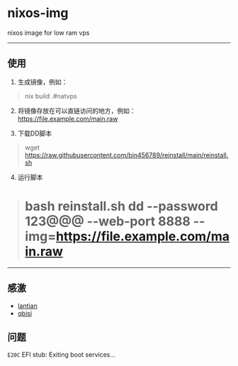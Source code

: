 # nixos-img
nixos image for low ram vps

---

## 使用

1. 生成镜像，例如：

> nix build .#natvps

2. 将镜像存放在可以直链访问的地方，例如：https://file.example.com/main.raw

3. 下载DD脚本

> wget https://raw.githubusercontent.com/bin456789/reinstall/main/reinstall.sh

4. 运行脚本

> # bash reinstall.sh dd --password 123@@@ --web-port 8888 --img=https://file.example.com/main.raw

---

## 感激 

 - [lantian](https://lantian.pub/article/modify-computer/nixos-low-ram-vps.lantian/)
 - [qbisi](https://github.com/qbisi/nixos-images)

## 问题

`E20C` EFI stub: Exiting boot services...
